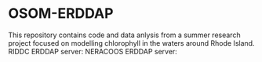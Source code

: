 # OSOM-ERDDAP
This repository contains code and data anlysis from a summer research project focused on modelling chlorophyll in the waters around Rhode Island.
RIDDC ERDDAP server: 
NERACOOS ERDDAP server:
